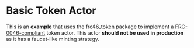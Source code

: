 # Basic Token Actor

This is an **example** that uses the
[frc46_token](../../../../frc46_token/README.md) package to implement a
[FRC-0046-compliant](https://github.com/filecoin-project/FIPs/blob/master/FRCs/frc-0046.md)
token actor. This actor **should not be used in production** as it has a
faucet-like minting strategy.
